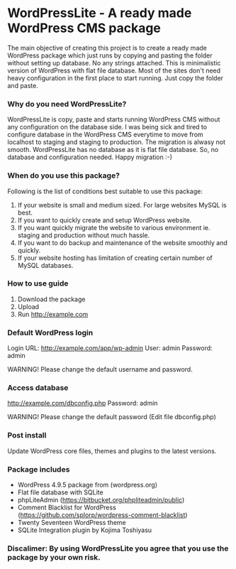 # WordPressLite - A ready made WordPress CMS package
The main objective of creating this project is to create a ready made WordPress package which just runs by copying and pasting the folder without setting up database. No any strings attached. This is minimalistic version of WordPress with flat file database. Most of the sites don't need heavy configuration in the first place to start running. Just copy the folder and paste. 

### Why do you need WordPressLite?
WordPressLite is copy, paste and starts running WordPress CMS without any configuration on the database side. I was being sick and tired to configure database in the WordPress CMS everytime to move from localhost to staging and staging to production. The migration is alwasy not smooth. WordPressLite has no database as it is flat file database. So, no database and configuration needed. Happy migration :-)

### When do you use this package?
Following is the list of conditions best suitable to use this package:
1. If your website is small and medium sized. For large websites MySQL is best. 
2. If you want to quickly create and setup WordPress website.
3. If you want quickly migrate the website to various environment ie. staging and production without much hassle.
4. If you want to do backup and maintenance of the website smoothly and quickly.
5. If your website hosting has limitation of creating certain number of MySQL databases.

### How to use guide 
1. Download the package
2. Upload 
3. Run http://example.com

### Default WordPress login
Login URL: http://example.com/app/wp-admin
User: admin
Password: admin

WARNING! Please change the default username and password.

### Access database
http://example.com/dbconfig.php
Password: admin

WARNING! Please change the default password (Edit file dbconfig.php)

### Post install 
Update WordPress core files, themes and plugins to the latest versions.

### Package includes
- WordPress 4.9.5 package from (wordpress.org) 
- Flat file database with SQLite
- phpLiteAdmin (https://bitbucket.org/phpliteadmin/public)
- Comment Blacklist for WordPress (https://github.com/splorp/wordpress-comment-blacklist)
- Twenty Seventeen WordPress theme
- SQLite Integration plugin by Kojima Toshiyasu

### Discalimer: By using WordPressLite you agree that you use the package by your own risk.
